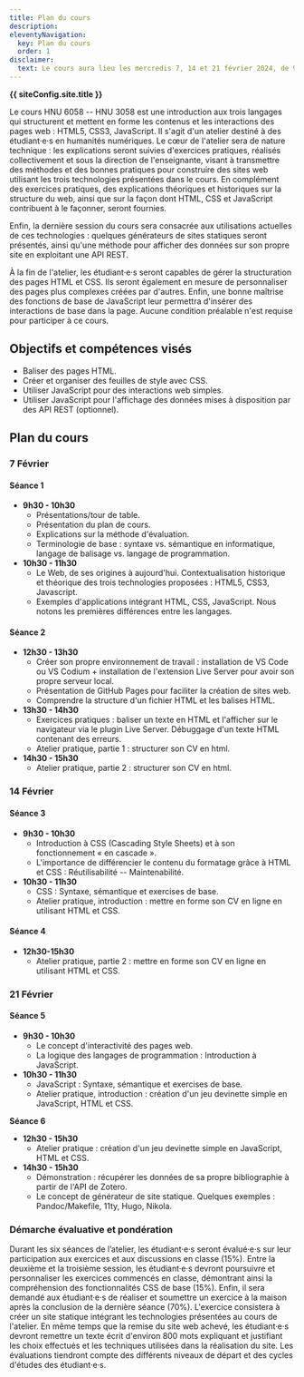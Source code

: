 ```yaml
---
title: Plan du cours
description: 
eleventyNavigation:
  key: Plan du cours
  order: 1
disclaimer:
  text: Le cours aura lieu les mercredis 7, 14 et 21 février 2024, de 9h30 à 11h30 et de 12h30 à 15h30.
---
```


**{{ siteConfig.site.title }}**

Le cours HNU 6058 -- HNU 3058 est une introduction aux trois langages qui structurent et mettent en forme les contenus et les interactions des pages web&nbsp;: HTML5, CSS3, JavaScript. Il s'agit d'un atelier destiné à des étudiant·e·s en humanités numériques. Le cœur de l'atelier sera de nature technique : les explications seront suivies d'exercices pratiques, réalisés collectivement et sous la direction de l'enseignante, visant à transmettre des méthodes et des bonnes pratiques pour construire des sites web utilisant les trois technologies présentées dans le cours. En complément des exercices pratiques, des explications théoriques et historiques sur la structure du web, ainsi que sur la façon dont HTML, CSS et JavaScript contribuent à le façonner, seront fournies.

Enfin, la dernière session du cours sera consacrée aux utilisations actuelles de ces technologies : quelques générateurs de sites statiques seront présentés, ainsi qu'une méthode pour afficher des données sur son propre site en exploitant une API REST. 

À la fin de l'atelier, les étudiant·e·s seront capables de gérer la structuration des pages HTML et CSS. Ils seront également en mesure de personnaliser des pages plus complexes créées par d'autres. Enfin, une bonne maîtrise des fonctions de base de JavaScript leur permettra d'insérer des interactions de base dans la page. 
Aucune condition préalable n'est requise pour participer à ce cours.
    
    
      
## Objectifs et compétences visés
- Baliser des pages HTML. 
- Créer et organiser des feuilles de style avec CSS. 
- Utiliser JavaScript pour des interactions web simples.
- Utiliser JavaScript pour l'affichage des données mises à disposition par des API REST (optionnel).

## Plan du cours
### 7 Février
#### Séance 1
- **9h30 - 10h30**
  - Présentations/tour de table.
  - Présentation du plan de cours. 
  - Explications sur la méthode d'évaluation. 
  - Terminologie de base : syntaxe vs. sémantique en informatique, langage de balisage vs. langage de programmation.
- **10h30 - 11h30**
  - Le Web, de ses origines à aujourd'hui. Contextualisation historique et théorique des trois technologies proposées : HTML5, CSS3, Javascript.
  - Exemples d'applications intégrant HTML, CSS, JavaScript. Nous notons les premières différences entre les langages.

#### Séance 2
- **12h30 - 13h30**
  - Créer son propre environnement de travail : installation de VS Code ou VS Codium + installation de l'extension Live Server pour avoir son propre serveur local.
  - Présentation de GitHub Pages pour faciliter la création de sites web.
  - Comprendre la structure d'un fichier HTML et les balises HTML.
- **13h30 - 14h30**
  - Exercices pratiques : baliser un texte en HTML et l'afficher sur le navigateur via le plugin Live Server. Débuggage d'un texte HTML contenant des erreurs.
  - Atelier pratique, partie 1 : structurer son CV en html.
- **14h30 - 15h30**
  - Atelier pratique, partie 2 : structurer son CV en html.
 

### 14 Février
#### Séance 3
- **9h30 - 10h30**
  - Introduction à CSS (Cascading Style Sheets) et à son fonctionnement « en cascade ».
  - L'importance de différencier le contenu du formatage grâce à HTML et CSS : Réutilisabilité -- Maintenabilité.
- **10h30 - 11h30**
  - CSS : Syntaxe, sémantique et exercises de base.
  - Atelier pratique, introduction : mettre en forme son CV en ligne en utilisant HTML et CSS.

#### Séance 4
- **12h30-15h30**
  - Atelier pratique, partie 2 : mettre en forme son CV en ligne en utilisant HTML et CSS.

### 21 Février
#### Séance 5
- **9h30 - 10h30**
  - Le concept d'interactivité des pages web.
  - La logique des langages de programmation : Introduction à JavaScript.
- **10h30 - 11h30**
  - JavaScript : Syntaxe, sémantique et exercises de base.
  - Atelier pratique, introduction : création d'un jeu devinette simple en JavaScript, HTML et CSS.

**Séance 6**
- **12h30 - 15h30**
  - Atelier pratique : création d'un jeu devinette simple en JavaScript, HTML et CSS.
- **14h30 - 15h30**
  - Démonstration : récupérer les données de sa propre bibliographie à partir de l'API de Zotero.
  - Le concept de générateur de site statique. Quelques exemples : Pandoc/Makefile, 11ty, Hugo, Nikola.

### Démarche évaluative et pondération
Durant les six séances de l’atelier, les étudiant·e·s seront évalué·e·s sur leur participation aux exercices et aux discussions en classe (15%). Entre la deuxième et la troisième session, les étudiant·e·s devront poursuivre et personnaliser les exercices commencés en classe, démontrant ainsi la compréhension des fonctionnalités CSS de base (15%). Enfin, il sera demandé aux étudiant·e·s de réaliser et soumettre un exercice à la maison après la conclusion de la dernière séance (70%). L'exercice consistera à créer un site statique intégrant les technologies présentées au cours de l'atelier. En même temps que la remise du site web achevé, les étudiant·e·s devront remettre un texte écrit d'environ 800 mots expliquant et justifiant les choix effectués et les techniques utilisées dans la réalisation du site. Les évaluations tiendront compte des différents niveaux de départ et des cycles d'études des étudiant·e·s.
